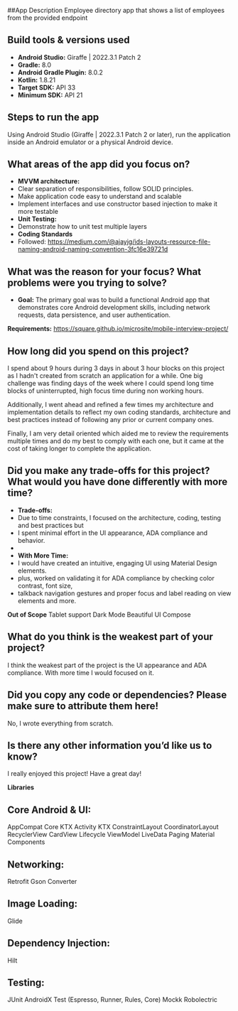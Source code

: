 ##App Description
Employee directory app that shows a list of employees from the provided endpoint

## Build tools & versions used

* **Android Studio:** Giraffe | 2022.3.1 Patch 2
* **Gradle:** 8.0
* **Android Gradle Plugin:** 8.0.2
* **Kotlin:** 1.8.21
* **Target SDK:** API 33
* **Minimum SDK:** API 21


## Steps to run the app

Using Android Studio (Giraffe | 2022.3.1 Patch 2 or later), run the application inside an Android
emulator or a physical Android device.

## What areas of the app did you focus on?

* **MVVM architecture:**
* Clear separation of responsibilities, follow SOLID principles.
* Make application code easy to understand and scalable
* Implement interfaces and use constructor based injection to make it more testable
* **Unit Testing:**
* Demonstrate how to unit test multiple layers 
* **Coding Standards**
* Followed: https://medium.com/@ajayjg/ids-layouts-resource-file-naming-android-naming-convention-3fc16e39721d

## What was the reason for your focus? What problems were you trying to solve?

* **Goal:** The primary goal was to build a functional Android app that demonstrates core Android
  development skills, including network requests, data persistence, and user authentication.

**Requirements:**
https://square.github.io/microsite/mobile-interview-project/

## How long did you spend on this project?
I spend about 9 hours during 3 days in about 3 hour blocks on this project as I hadn't created from 
scratch an application for a while. One big challenge was finding days of the week where I could 
spend long time blocks of uninterrupted, high focus time during non working hours.

Additionally, I went ahead and refined a few times my architecture and implementation details to reflect
my own coding standards, architecture and best practices instead of following any prior or current
company ones.

Finally, I am very detail oriented which aided me to review the requirements multiple times
and do my best to comply with each one, but it came at the cost of taking longer to complete 
the application.

## Did you make any trade-offs for this project? What would you have done differently with more time?

*   **Trade-offs:** 
* Due to time constraints, I focused on the architecture, coding, testing and best practices but 
* I spent minimal effort in the UI appearance, ADA compliance and behavior.
* 
*   **With More Time:**
* I would have created an intuitive, engaging UI using Material Design elements. 
* plus, worked on validating it for ADA compliance by checking color contrast, font size, 
* talkback navigation gestures and proper focus and label reading on view elements and more.

**Out of Scope**
  Tablet support
  Dark Mode
  Beautiful UI
  Compose


## What do you think is the weakest part of your project?

I think the weakest part of the project is the UI appearance and ADA compliance. With more time I would focused on it.

## Did you copy any code or dependencies? Please make sure to attribute them here!
No, I wrote everything from scratch.

## Is there any other information you’d like us to know?
I really enjoyed this project! Have a great day!



**Libraries**

## Core Android & UI:
AppCompat
Core KTX
Activity KTX
ConstraintLayout
CoordinatorLayout
RecyclerView
CardView
Lifecycle
ViewModel
LiveData
Paging
Material Components

## Networking:

Retrofit
Gson Converter

## Image Loading:

Glide

## Dependency Injection:

Hilt

## Testing:

JUnit
AndroidX Test (Espresso, Runner, Rules, Core)
Mockk
Robolectric